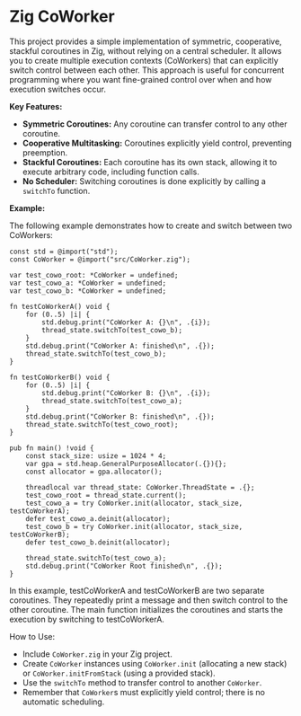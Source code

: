 # Zig CoWorker

This project provides a simple implementation of symmetric, cooperative, stackful coroutines in Zig,
without relying on a central scheduler. It allows you to create multiple execution contexts 
(CoWorkers) that can explicitly switch control between each other. This approach is useful for 
concurrent programming where you want fine-grained control over when and how execution switches 
occur.

**Key Features:**

*   **Symmetric Coroutines:** Any coroutine can transfer control to any other coroutine.
*   **Cooperative Multitasking:** Coroutines explicitly yield control, preventing preemption.
*   **Stackful Coroutines:** Each coroutine has its own stack, allowing it to execute arbitrary 
    code, including function calls.
*   **No Scheduler:** Switching coroutines is done explicitly by calling a `switchTo` function.

**Example:**

The following example demonstrates how to create and switch between two CoWorkers:

```zig
const std = @import("std");
const CoWorker = @import("src/CoWorker.zig");

var test_cowo_root: *CoWorker = undefined;
var test_cowo_a: *CoWorker = undefined;
var test_cowo_b: *CoWorker = undefined;

fn testCoWorkerA() void {
    for (0..5) |i| {
        std.debug.print("CoWorker A: {}\n", .{i});
        thread_state.switchTo(test_cowo_b);
    }
    std.debug.print("CoWorker A: finished\n", .{});
    thread_state.switchTo(test_cowo_b);
}

fn testCoWorkerB() void {
    for (0..5) |i| {
        std.debug.print("CoWorker B: {}\n", .{i});
        thread_state.switchTo(test_cowo_a);
    }
    std.debug.print("CoWorker B: finished\n", .{});
    thread_state.switchTo(test_cowo_root);
}

pub fn main() !void {
    const stack_size: usize = 1024 * 4;
    var gpa = std.heap.GeneralPurposeAllocator(.{}){};
    const allocator = gpa.allocator();

    threadlocal var thread_state: CoWorker.ThreadState = .{};
    test_cowo_root = thread_state.current();
    test_cowo_a = try CoWorker.init(allocator, stack_size, testCoWorkerA);
    defer test_cowo_a.deinit(allocator);
    test_cowo_b = try CoWorker.init(allocator, stack_size, testCoWorkerB);
    defer test_cowo_b.deinit(allocator);

    thread_state.switchTo(test_cowo_a);
    std.debug.print("CoWorker Root finished\n", .{});
}
```

In this example, testCoWorkerA and testCoWorkerB are two separate coroutines. They repeatedly print
a message and then switch control to the other coroutine. The main function initializes the 
coroutines and starts the execution by switching to testCoWorkerA.

How to Use:

- Include `CoWorker.zig` in your Zig project.
- Create `CoWorker` instances using `CoWorker.init` (allocating a new stack) or 
  `CoWorker.initFromStack` (using a provided stack).
- Use the `switchTo` method to transfer control to another `CoWorker`.
- Remember that `CoWorker`s must explicitly yield control; there is no automatic scheduling.
